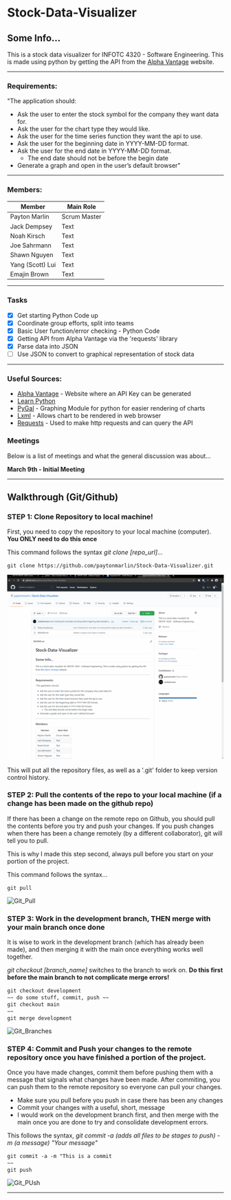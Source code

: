 # Stock-Data-Visualizer
## Some Info...

This is a stock data visualizer for INFOTC 4320 - Software Engineering. This is made using python by getting the API from the [Alpha Vantage](https://www.alphavantage.co/) website.

---------------------------
### Requirements: 
"The application should:

- Ask the user to enter the stock symbol for the company they want data for.
- Ask the user for the chart type they would like.
- Ask the user for the time series function they want the api to use.
- Ask the user for the beginning date in YYYY-MM-DD format.
- Ask the user for the end date in YYYY-MM-DD format.
    -   The end date should not be before the begin date
- Generate a graph and open in the user’s default browser"
----------------------------
### Members:

| Member | Main Role |
| ----------- | ----------- |
| Payton Marlin | Scrum Master |
| Jack Dempsey | Text |
| Noah Kirsch | Text |
| Joe Sahrmann | Text |
| Shawn Nguyen | Text |
| Yang (Scott) Lui | Text |
| Emajin Brown| Text |
---
### Tasks
- [x] Get starting Python Code up
- [x] Coordinate group efforts, split into teams
- [x] Basic User function/error checking - Python Code
- [x] Getting API from Alpha Vantage via the 'requests' library
- [x] Parse data into JSON
- [ ] Use JSON to convert to graphical representation of stock data
---
### Useful Sources:
- [Alpha Vantage](https://www.alphavantage.co/) - Website where an API Key can be generated
- [Learn Python](https://www.learnpython.org/)
- [PyGal](http://www.pygal.org/en/stable/documentation/types/index.html) - Graphing Module for python for easier rendering of charts
- [Lxml](https://lxml.de/) - Allows chart to be rendered in web browser
- [Requests](https://requests.readthedocs.io/en/master/) - Used to make http requests and can query the API

### Meetings
Below is a list of meetings and what the general discussion was about...

**March 9th - Initial Meeting**

-----

## Walkthrough (Git/Github)
### STEP 1: Clone Repository to local machine!

First, you need to copy the repository to your local machine (computer). **You ONLY need to do this once** 

This command follows the syntax *git clone [repo_url]*...
```
git clone https://github.com/paytonmarlin/Stock-Data-Visualizer.git
```
![Git_Clone](/assets/Git_Clone.gif)

This will put all the repository files, as well as a '.git' folder to keep version control history. 

### STEP 2: Pull the contents of the repo to your local machine (if a change has been made on the github repo)

If there has been a change on the remote repo on Github, you should pull the contents before you try and push your changes. If you push changes when there has been a change remotely (by a different collaborator), git will tell you to pull.

This is why I made this step second, always pull before you start on your portion of the project.

This command follows the syntax...
```
git pull
```
![Git_Pull](/assets/Git_Pull.gif)

### STEP 3: Work in the development branch, THEN merge with your main branch once done

It is wise to work in the development branch (which has already been made), and then merging it with the main once everything works well together. 

*git checkout [branch_name]* switches to the branch to work on. 
**Do this first before the main branch to not complicate merge errors!**

```
git checkout development
~~ do some stuff, commit, push ~~
git checkout main
~~ 
git merge development
```
![Git_Branches](/assets/Git_Branches.gif)


### STEP 4: Commit and Push your changes to the remote repository once you have finished a portion of the project.

Once you have made changes, commit them before pushing them with a message that signals what changes have been made. After commiting, you can push them to the remote repository so everyone can pull your changes. 
 
 - Make sure you pull before you push in case there has been any changes
 - Commit your changes with a useful, short, message
 - I would work on the development branch first, and then merge with the main once you are done to try and consolidate development errors.
 

This follows the syntax, *git commit -a (adds all files to be stages to push) -m (a message) "Your message"*

```
git commit -a -m "This is a commit
~~
git push
```
![Git_PUsh](/assets/Git_Push.gif)

---
